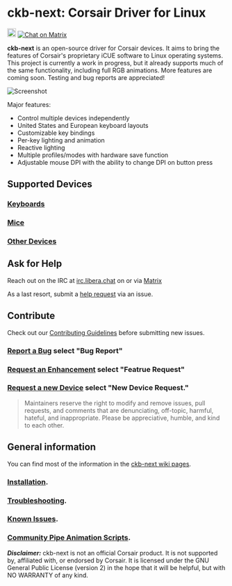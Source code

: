 # ckb-next: Corsair Driver for Linux

<a target="_blank" href="https://web.libera.chat/?channels=#ckb-next"><img src="https://img.shields.io/badge/%23irc-libera.chat-blue.svg" height="20" alt="irc.libera.chat #ckb-next" /></a>
[![Chat on Matrix](https://matrix.to/img/matrix-badge.svg)](https://matrix.to/#/#ckb-next:matrix.org)

**ckb-next** is an open-source driver for Corsair devices. It aims to bring the features of Corsair's proprietary iCUE software to Linux operating systems. This project is currently a work in progress, but it already supports much of the same functionality, including full RGB animations. More features are coming soon. Testing and bug reports are appreciated!

![Screenshot](https://i.imgur.com/zMK9jOP.png)

Major features:

- Control multiple devices independently
- United States and European keyboard layouts
- Customizable key bindings
- Per-key lighting and animation
- Reactive lighting
- Multiple profiles/modes with hardware save function
- Adjustable mouse DPI with the ability to change DPI on button press

## Supported Devices

### [Keyboards](Supported_Hardware.md#keyboards)
### [Mice](Supported_Hardware.md#mice)
### [Other Devices](Supported_Hardware.md#other-devices)


## Ask for Help
Reach out on the IRC at [irc.libera.chat](https://web.libera.chat/?channels=#ckb-next) on or via [Matrix](https://matrix.to/#/#ckb-next:matrix.org)

As a last resort, submit a [help request](https://github.com/ckb-next/ckb-next/issues/new/choose) via an issue. 

## Contribute
Check out our [Contributing Guidelines](https://github.com/ckb-next/ckb-next/wiki/Contributing) before submitting new issues.

### [Report a Bug](https://github.com/ckb-next/ckb-next/issues/new/choose) select "Bug Report"

### [Request an Enhancement](https://github.com/ckb-next/ckb-next/issues/new/choose) select "Featrue Request"

### [Request a new Device](https://github.com/ckb-next/ckb-next/issues/new/choose) select "New Device Request."



> Maintainers reserve the right to modify and remove issues, pull requests, and comments that are denunciating, off-topic, harmful, hateful, and inappropriate.
Please be appreciative, humble, and kind to each other.

## General information

You can find most of the information in the [ckb-next wiki pages](https://github.com/ckb-next/ckb-next/wiki).

### [Installation](https://github.com/ckb-next/ckb-next/wiki/Linux-Installation).

### [Troubleshooting](https://github.com/ckb-next/ckb-next/wiki/Troubleshooting).

### [Known Issues](https://github.com/ckb-next/ckb-next/wiki/Known-issues).

### [Community Pipe Animation Scripts](https://github.com/ckb-next/ckb-next/wiki/Community-Pipe-Scripts).



***Disclaimer:*** ckb-next is not an official Corsair product. It is not supported by, affiliated with, or endorsed by Corsair. It is licensed under the GNU General Public License (version 2) in the hope that it will be helpful, but with NO WARRANTY of any kind.
